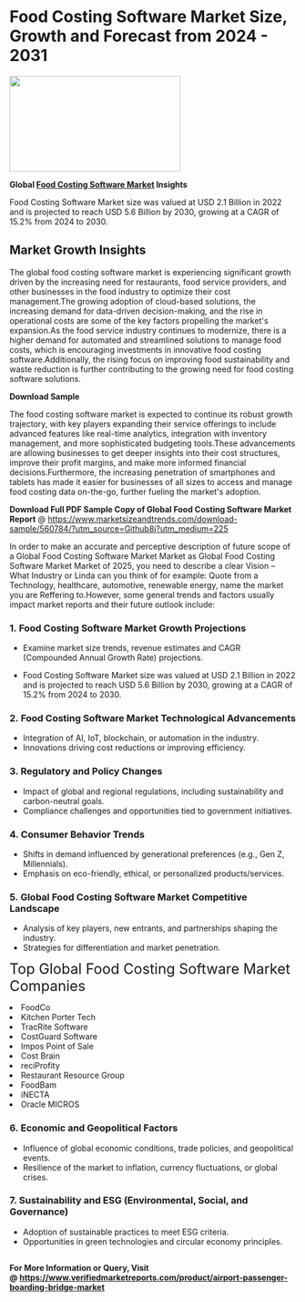 <H1>Food Costing Software Market Size, Growth and Forecast from 2024 - 2031</H1><img class="aligncenter size-medium wp-image-584254" src="https://thirdeyenews.in/wp-content/uploads/2024/09/Global-Market-Research-300x168.jpeg" alt="" width="300" height="168" /><p><strong>Global&nbsp;<a href="https://www.marketsizeandtrends.com/download-sample/560784/?utm_source=Github8j?utm_medium=225">Food Costing Software Market</a> Insights</strong></p><p>Food Costing Software Market size was valued at USD 2.1 Billion in 2022 and is projected to reach USD 5.6 Billion by 2030, growing at a CAGR of 15.2% from 2024 to 2030.</p><p><h2>Market Growth Insights</h2> <p>The global food costing software market is experiencing significant growth driven by the increasing need for restaurants, food service providers, and other businesses in the food industry to optimize their cost management.The growing adoption of cloud-based solutions, the increasing demand for data-driven decision-making, and the rise in operational costs are some of the key factors propelling the market's expansion.As the food service industry continues to modernize, there is a higher demand for automated and streamlined solutions to manage food costs, which is encouraging investments in innovative food costing software.Additionally, the rising focus on improving food sustainability and waste reduction is further contributing to the growing need for food costing software solutions.</p> <p><strong>Download Sample</strong></p> <p>The food costing software market is expected to continue its robust growth trajectory, with key players expanding their service offerings to include advanced features like real-time analytics, integration with inventory management, and more sophisticated budgeting tools.These advancements are allowing businesses to get deeper insights into their cost structures, improve their profit margins, and make more informed financial decisions.Furthermore, the increasing penetration of smartphones and tablets has made it easier for businesses of all sizes to access and manage food costing data on-the-go, further fueling the market's adoption.</p> <p><span class=""><strong>Download Full PDF Sample Copy of Global Food Costing Software Market Report</strong> @ <a href="https://www.marketsizeandtrends.com/download-sample/560784/?utm_source=Github8j?utm_medium=225" target="_blank">https://www.marketsizeandtrends.com/download-sample/560784/?utm_source=Github8j?utm_medium=225</a></span></p><p>In order to make an accurate and perceptive description of future scope of a Global&nbsp;Food Costing Software Market Market as Global&nbsp;Food Costing Software Market Market of 2025, you need to describe a clear Vision &ndash; What Industry or Linda can you think of for example: Quote from a Technology, healthcare, automotive, renewable energy, name the market you are Reffering to.However, some general trends and factors usually impact market reports and their future outlook include:</p><h3>1.&nbsp;<strong>Food Costing Software Market Growth Projections</strong></h3><ul><li>Examine market size trends, revenue estimates and CAGR (Compounded Annual Growth Rate) projections.</li><li><p>Food Costing Software Market size was valued at USD 2.1 Billion in 2022 and is projected to reach USD 5.6 Billion by 2030, growing at a CAGR of 15.2% from 2024 to 2030.</p></li></ul><h3>2.&nbsp;<strong>Food Costing Software Market Technological Advancements</strong></h3><ul><li>Integration of AI, IoT, blockchain, or automation in the industry.</li><li>Innovations driving cost reductions or improving efficiency.</li></ul><h3>3.&nbsp;<strong>Regulatory and Policy Changes</strong></h3><ul><li>Impact of global and regional regulations, including sustainability and carbon-neutral goals.</li><li>Compliance challenges and opportunities tied to government initiatives.</li></ul><h3>4.&nbsp;<strong>Consumer Behavior Trends</strong></h3><ul><li>Shifts in demand influenced by generational preferences (e.g., Gen Z, Millennials).</li><li>Emphasis on eco-friendly, ethical, or personalized products/services.</li></ul><h3>5.&nbsp;<strong>Global Food Costing Software Market Competitive Landscape</strong></h3><ul><li>Analysis of key players, new entrants, and partnerships shaping the industry.</li><li>Strategies for differentiation and market penetration.</li></ul><p data-pm-slice="1 1 []"><span style="color: inherit; font-family: inherit; font-size: 25px;">Top Global Food Costing Software Market Companies</span></p><div class="" data-test-id=""><p><li>FoodCo</li><li> Kitchen Porter Tech</li><li> TracRite Software</li><li> CostGuard Software</li><li> Impos Point of Sale</li><li> Cost Brain</li><li> reciProfity</li><li> Restaurant Resource Group</li><li> FoodBam</li><li> iNECTA</li><li> Oracle MICROS</li></p></div><h3>6.&nbsp;<strong>Economic and Geopolitical Factors</strong></h3><ul><li>Influence of global economic conditions, trade policies, and geopolitical events.</li><li>Resilience of the market to inflation, currency fluctuations, or global crises.</li></ul><h3>7.&nbsp;<strong>Sustainability and ESG (Environmental, Social, and Governance)</strong></h3><ul><li>Adoption of sustainable practices to meet ESG criteria.</li><li>Opportunities in green technologies and circular economy principles.</li></ul><h2><strong style="font-size: 14px;">For More Information or Query, Visit @&nbsp;</strong><a style="background-color: #ffffff; font-size: 14px;" href="https://www.marketsizeandtrends.com/report/food-costing-software-market/" target="_blank">https://www.verifiedmarketreports.com/product/airport-passenger-boarding-bridge-market</a></h2>